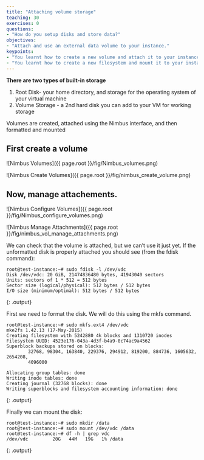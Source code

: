 ```yaml
---
title: "Attaching volume storage"
teaching: 30
exercises: 0
questions:
- "How do you setup disks and store data?"
objectives:
- "Attach and use an external data volume to your instance."
keypoints:
- "You learnt how to create a new volume and attach it to your instance."
- "You learnt how to create a new filesystem and mount it to your instance"
---
```


**There are two types of built-in storage**
1. Root Disk- your home directory, and storage for the operating system of your virtual machine
2. Volume Storage - a 2nd hard disk you can add to your VM for working storage

Volumes are created, attached using the Nimbus interface, and then formatted and mounted
## First create a volume
![Nimbus Volumes]({{ page.root }}/fig/Nimbus_volumes.png)

![Nimbus Create Volumes]({{ page.root }}/fig/nimbus_create_volume.png)

## Now, manage attachements.
![Nimbus Configure Volumes]({{ page.root }}/fig/Nimbus_configure_volumes.png)

![Nimbus Manage Attachments]({{ page.root }}/fig/nimbus_vol_manage_attachments.png)

We can check that the volume is attached, but we can’t use it just yet.  If the unformatted disk is properly attached you should see (from the fdisk command):

~~~
root@test-instance:~# sudo fdisk -l /dev/vdc
Disk /dev/vdc: 20 GiB, 21474836480 bytes, 41943040 sectors
Units: sectors of 1 * 512 = 512 bytes
Sector size (logical/physical): 512 bytes / 512 bytes
I/O size (minimum/optimal): 512 bytes / 512 bytes
~~~
{: .output}

First we need to format the disk.  We will do this using the mkfs command.

~~~
root@test-instance:~# sudo mkfs.ext4 /dev/vdc
mke2fs 1.42.13 (17-May-2015)
Creating filesystem with 5242880 4k blocks and 1310720 inodes
Filesystem UUID: 4523e176-043a-4d3f-b4a9-0c74ac9a4562
Superblock backups stored on blocks:
        32768, 98304, 163840, 229376, 294912, 819200, 884736, 1605632, 2654208,
        4096000
 
Allocating group tables: done
Writing inode tables: done
Creating journal (32768 blocks): done
Writing superblocks and filesystem accounting information: done
~~~
{: .output}

Finally we can mount the disk:

~~~
root@test-instance:~# sudo mkdir /data
root@test-instance:~# sudo mount /dev/vdc /data
root@test-instance:~# df -h | grep vdc
/dev/vdc         20G   44M   19G   1% /data
~~~
{: .output}
